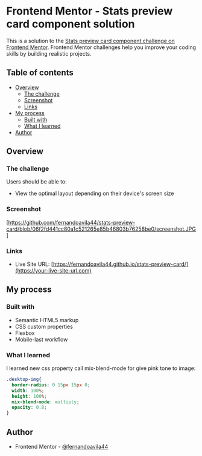# Frontend Mentor - Stats preview card component solution

This is a solution to the [Stats preview card component challenge on Frontend Mentor](https://www.frontendmentor.io/challenges/stats-preview-card-component-8JqbgoU62). Frontend Mentor challenges help you improve your coding skills by building realistic projects. 

## Table of contents

- [Overview](#overview)
  - [The challenge](#the-challenge)
  - [Screenshot](#screenshot)
  - [Links](#links)
- [My process](#my-process)
  - [Built with](#built-with)
  - [What I learned](#what-i-learned)
- [Author](#author)

## Overview

### The challenge

Users should be able to:

- View the optimal layout depending on their device's screen size

### Screenshot

[https://github.com/fernandoavila44/stats-preview-card/blob/06f2fd441cc80a1c521265e85b46803b76258be0/screenshot.JPG]


### Links

- Live Site URL: [https://fernandoavila44.github.io/stats-preview-card/](https://your-live-site-url.com)

## My process

### Built with

- Semantic HTML5 markup
- CSS custom properties
- Flexbox
- Mobile-last workflow

### What I learned

I learned new css property call mix-blend-mode for give pink tone to image:


```css
.desktop-img{
  border-radius: 0 15px 15px 0;
  width: 100%;
  height: 100%;
  mix-blend-mode: multiply;
  opacity: 0.8;
}
```

## Author

- Frontend Mentor - [@fernandoavila44](https://www.frontendmentor.io/profile/fernandoavila44)

